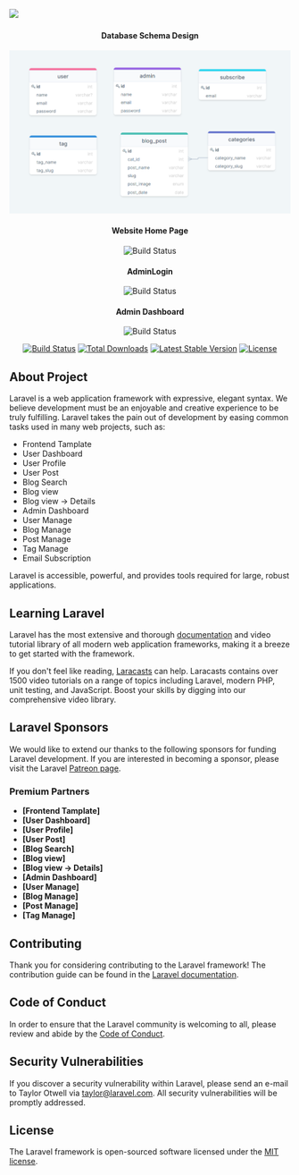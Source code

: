 <p align="center"><a href="https://laravel.com" target="_blank">

<img src= "/https://raw.githubusercontent.com/laravel/art/master/logo-lockup/5%20SVG/2%20CMYK/1%20Full%20Color/laravel-logolockup-cmyk-red.svg" width="400"></a></p>

<div align="center">
<h4>Database Schema Design</h4>
<img src= "public/screenshort/databaseschema.png" alt="Database Schema Design">
<h4>Website Home Page</h4>
<img src= "{{ asset('screenshort') }}/homepage.png" alt="Build Status">
<h4>AdminLogin</h4>
<img src= "{{ asset('screenshort') }}/login.png" alt="Build Status">
<h4>Admin Dashboard</h4>
<img src= "{{ asset('screenshort') }}/dashboard.png" alt="Build Status">
</div>

<p align="center">
<a href="https://travis-ci.org/laravel/framework"><img src= "https://travis-ci.org/laravel/framework.svg" alt="Build Status"></a>
<a href="https://packagist.org/packages/laravel/framework"><img src= "https://img.shields.io/packagist/dt/laravel/framework" alt="Total Downloads"></a>
<a href="https://packagist.org/packages/laravel/framework"><img src= "https://img.shields.io/packagist/v/laravel/framework" alt="Latest Stable Version"></a>
<a href="https://packagist.org/packages/laravel/framework"><img src= "https://img.shields.io/packagist/l/laravel/framework" alt="License"></a>
</p>

## About Project

Laravel is a web application framework with expressive, elegant syntax. We believe development must be an enjoyable and creative experience to be truly fulfilling. Laravel takes the pain out of development by easing common tasks used in many web projects, such as:

-   Frontend Tamplate
-   User Dashboard
-   User Profile
-   User Post
-   Blog Search
-   Blog view
-   Blog view -> Details
-   Admin Dashboard
-   User Manage
-   Blog Manage
-   Post Manage
-   Tag Manage
-   Email Subscription

Laravel is accessible, powerful, and provides tools required for large, robust applications.

## Learning Laravel

Laravel has the most extensive and thorough [documentation](https://laravel.com/docs) and video tutorial library of all modern web application frameworks, making it a breeze to get started with the framework.

If you don't feel like reading, [Laracasts](https://laracasts.com) can help. Laracasts contains over 1500 video tutorials on a range of topics including Laravel, modern PHP, unit testing, and JavaScript. Boost your skills by digging into our comprehensive video library.

## Laravel Sponsors

We would like to extend our thanks to the following sponsors for funding Laravel development. If you are interested in becoming a sponsor, please visit the Laravel [Patreon page](https://patreon.com/taylorotwell).

### Premium Partners

-   **[Frontend Tamplate]**
-   **[User Dashboard]**
-   **[User Profile]**
-   **[User Post]**
-   **[Blog Search]**
-   **[Blog view]**
-   **[Blog view -> Details]**
-   **[Admin Dashboard]**
-   **[User Manage]**
-   **[Blog Manage]**
-   **[Post Manage]**
-   **[Tag Manage]**

## Contributing

Thank you for considering contributing to the Laravel framework! The contribution guide can be found in the [Laravel documentation](https://laravel.com/docs/contributions).

## Code of Conduct

In order to ensure that the Laravel community is welcoming to all, please review and abide by the [Code of Conduct](https://laravel.com/docs/contributions#code-of-conduct).

## Security Vulnerabilities

If you discover a security vulnerability within Laravel, please send an e-mail to Taylor Otwell via [taylor@laravel.com](mailto:taylor@laravel.com). All security vulnerabilities will be promptly addressed.

## License

The Laravel framework is open-sourced software licensed under the [MIT license](https://opensource.org/licenses/MIT).
